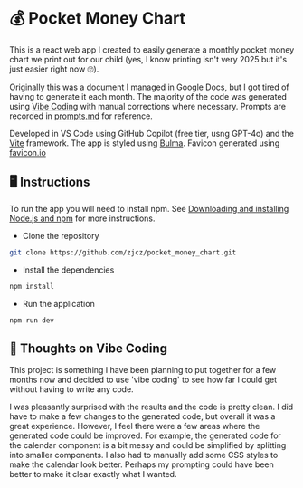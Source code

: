 # 💰 Pocket Money Chart

This is a react web app I created to easily generate a monthly pocket money chart we print out for our child (yes, I know printing isn't very 2025 but it's just easier right now 🙄). 

Originally this was a document I managed in Google Docs, but I got tired of having to generate it each month. The majority of the code was generated using [Vibe Coding](https://en.wikipedia.org/wiki/Vibe_coding) with manual corrections where necessary. Prompts are recorded in [prompts.md](https://github.com/zjcz/pocket_money_chart/blob/main/docs/prompts.md) for reference.

Developed in VS Code using GitHub Copilot (free tier, usng GPT-4o) and the [Vite](https://vitejs.dev/) framework. The app is styled using [Bulma](https://bulma.io/).  Favicon generated using [favicon.io](https://favicon.io/favicon-generator/)

## 🖥️ Instructions

To run the app you will need to install npm. See [Downloading and installing Node.js and npm](https://docs.npmjs.com/downloading-and-installing-node-js-and-npm) for more instructions.

- Clone the repository

```bash
git clone https://github.com/zjcz/pocket_money_chart.git
```

- Install the dependencies

```bash
npm install
```

- Run the application

```bash
npm run dev
```

## 💭 Thoughts on Vibe Coding
This project is something I have been planning to put together for a few months now and decided to use 'vibe coding' to see how far I could get without having to write any code.

I was pleasantly surprised with the results and the code is pretty clean. I did have to make a few changes to the generated code, but overall it was a great experience.  However, I feel there were a few areas where the generated code could be improved. For example, the generated code for the calendar component is a bit messy and could be simplified by splitting into smaller components. I also had to manually add some CSS styles to make the calendar look better.  Perhaps my prompting could have been better to make it clear exactly what I wanted.


